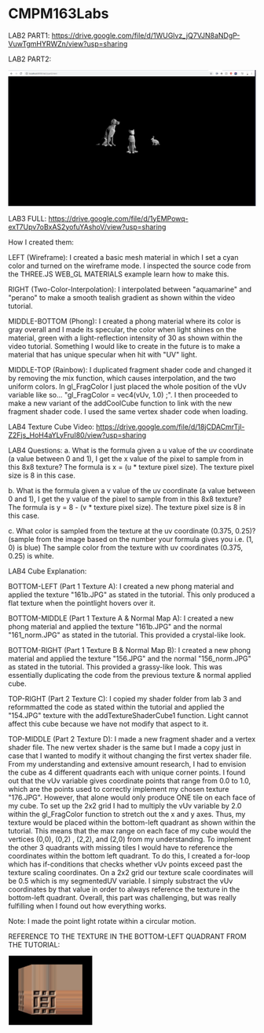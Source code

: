 # CMPM163Labs
LAB2 PART1: https://drive.google.com/file/d/1WUGlvz_jQ7VJN8aNDgP-VuwTgmHYRWZn/view?usp=sharing

LAB2 PART2:

![](images/Picture.png)

LAB3 FULL: https://drive.google.com/file/d/1yEMPowq-exT7Upv7oBxAS2yofuYAshoV/view?usp=sharing

How I created them:

LEFT (Wireframe): 
I created a basic mesh material in which I set a cyan color and turned on the wireframe mode. I inspected the source code 
from the THREE.JS WEB_GL MATERIALS example learn how to make this.

RIGHT (Two-Color-Interpolation): 
I interpolated between "aquamarine" and "perano" to make a smooth tealish gradient as shown within the video tutorial.

MIDDLE-BOTTOM (Phong): 
I created a phong material where its color is gray overall and I made its specular, the color when light shines on the 
material, green with a light-reflection intensity of 30 as shown within the video tutorial. Something I would like to create 
in the future is to make a material that has unique specular when hit with "UV" light.

MIDDLE-TOP (Rainbow): 
I duplicated fragment shader code and changed it by removing the mix function, which causes interpolation, and the two 
uniform colors. In gl_FragColor I just placed the whole position of the vUv variable like so... "gl_FragColor = vec4(vUv, 1.0)
;". I then proceeded to make a new variant of the addCoolCube function to link with the new
fragment shader code. I used the same vertex shader code when loading.

LAB4 Texture Cube Video: https://drive.google.com/file/d/18jCDACmrTjl-Z2Fjs_HoH4aYLyFruI80/view?usp=sharing

LAB4 Questions:
a. What is the formula given a u value of the uv coordinate (a value between 0 and 1), I get the x value of the pixel to 
sample from in this 8x8 texture?
The formula is x = (u * texture pixel size). The texture pixel size is 8 in this case.

b. What is the formula given a v value of the uv coordinate (a value between 0 and 1), I get the y value of the pixel to 
sample from in this 8x8 texture?
The formula is y = 8 - (v * texture pixel size). The texture pixel size is 8 in this case.

c. What color is sampled from the texture at the uv coordinate (0.375, 0.25)? (sample from the image based on the number your 
formula gives you i.e. (1, 0) is blue)
The sample color from the texture with uv coordinates (0.375, 0.25) is white.

LAB4 Cube Explanation:

BOTTOM-LEFT (Part 1 Texture A): 
I created a new phong material and applied the texture "161b.JPG" as stated in the tutorial. This only produced a flat 
texture when the pointlight hovers over it. 

BOTTOM-MIDDLE (Part 1 Texture A & Normal Map A): 
I created a new phong material and applied the texture "161b.JPG" and the normal "161_norm.JPG" as stated in the tutorial. 
This provided a crystal-like look.

BOTTOM-RIGHT (Part 1 Texture B & Normal Map B): 
I created a new phong material and applied the texture "156.JPG" and the normal "156_norm.JPG" as stated in the tutorial. 
This provided a grassy-like look. This was essentially duplicating the code from the previous texture & normal applied cube.

TOP-RIGHT (Part 2 Texture C): 
I copied my shader folder from lab 3 and reformmatted the code as stated within the tutorial and applied the "154.JPG" 
texture with the addTextureShaderCube1 function. Light cannot affect this cube because we have not modify that aspect to it.

TOP-MIDDLE (Part 2 Texture D): 
I made a new fragment shader and a vertex shader file. The new vertex shader is the same but I made a copy just in case that 
I wanted to modify it without changing the first vertex shader file. From my understanding and extensive amount research, I 
had to envision the cube as 4 different quadrants each with unique corner points. I found out that the vUv variable gives 
coordinate points that range from 0.0 to 1.0, which are the points used to correctly implement my chosen texture "176.JPG". 
However, that alone would only produce ONE tile on each face of my cube. To set up the 2x2 grid I had to multiply the vUv 
variable by 2.0 within the gl_FragColor function to stretch out the x and y axes. Thus, my texture would be placed within the 
bottom-left quadrant as shown within the tutorial. This means that the max range on each face of my cube would the vertices 
(0,0), (0,2) , (2,2), and (2,0) from my understanding. To implement the other 3 quadrants with missing tiles I would have to 
reference the coordinates within the bottom left quadrant. To do this, I created a for-loop which has if-conditions that checks 
whether vUv points exceed past the texture scaling coordinates. On a 2x2 grid our texture scale coordinates will be 0.5 which is 
my segmentedUV variable. I simply substract the vUv coordinates by that value in order to always reference the texture in the 
bottom-left quadrant. Overall, this part was challenging, but was really fulfilling when I found out how everything works.

Note: I made the point light rotate within a circular motion.

REFERENCE TO THE TEXTURE IN THE BOTTOM-LEFT QUADRANT FROM THE TUTORIAL:

![](images/Reference.png) 


